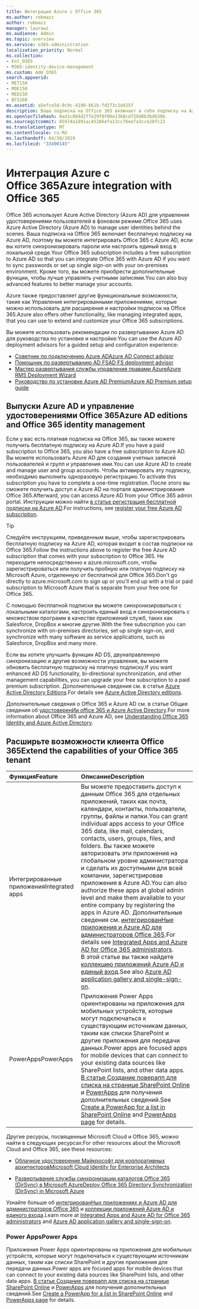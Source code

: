 ```yaml
---
title: Интеграция Azure с Office 365
ms.author: robmazz
author: robmazz
manager: laurawi
ms.audience: Admin
ms.topic: overview
ms.service: o365-administration
localization_priority: Normal
ms.collection:
- Ent_O365
- M365-identity-device-management
ms.custom: Adm_O365
search.appverid:
- MET150
- MOE150
- MED150
- BCS160
ms.assetid: a5efce5d-9c9c-4190-b61b-fd273c1d425f
description: Ваша подписка на Office 365 включает в себя подписку на Azure AD. Интегрируйте Office 365 с Azure AD, если вы хотите выполнить синхронизацию паролей или единый вход с локальной средой.
ms.openlocfilehash: 0ad1c064d2ffe29f0f06e1368cd728d8b3bd630b
ms.sourcegitcommit: 85974a1891ac45286efa13cc76eefa3cce28fc22
ms.translationtype: MT
ms.contentlocale: ru-RU
ms.lasthandoff: 04/30/2019
ms.locfileid: "33490145"
---
```

# <a name="azure-integration-with-office-365"></a><span data-ttu-id="b882f-104">Интеграция Azure с Office 365</span><span class="sxs-lookup"><span data-stu-id="b882f-104">Azure integration with Office 365</span></span>

<span data-ttu-id="b882f-105">Office 365 использует Azure Active Directory (Azure AD) для управления удостоверениями пользователей в фоновом режиме.</span><span class="sxs-lookup"><span data-stu-id="b882f-105">Office 365 uses Azure Active Directory (Azure AD) to manage user identities behind the scenes.</span></span> <span data-ttu-id="b882f-106">Ваша подписка на Office 365 включает бесплатную подписку на Azure AD, поэтому вы можете интегрировать Office 365 с Azure AD, если вы хотите синхронизировать пароли или настроить единый вход в локальной среде.</span><span class="sxs-lookup"><span data-stu-id="b882f-106">Your Office 365 subscription includes a free subscription to Azure AD so that you can integrate Office 365 with Azure AD if you want to sync passwords or set up single sign-on with your on-premises environment.</span></span> <span data-ttu-id="b882f-107">Кроме того, вы можете приобрести дополнительные функции, чтобы лучше управлять учетными записями.</span><span class="sxs-lookup"><span data-stu-id="b882f-107">You can also buy advanced features to better manage your accounts.</span></span>
  
<span data-ttu-id="b882f-108">Azure также предоставляет другие функциональные возможности, такие как Управление интегрированными приложениями, которые можно использовать для расширения и настройки подписок на Office 365.</span><span class="sxs-lookup"><span data-stu-id="b882f-108">Azure also offers other functionality, like managing integrated apps, that you can use to extend and customize your Office 365 subscriptions.</span></span>
  
<span data-ttu-id="b882f-109">Вы можете использовать рекомендации по развертыванию Azure AD для руководства по установке и настройке:</span><span class="sxs-lookup"><span data-stu-id="b882f-109">You can use the Azure AD deployment advisors for a guided setup and configuration experience:</span></span>
 - [<span data-ttu-id="b882f-110">Советник по подключению Azure AD</span><span class="sxs-lookup"><span data-stu-id="b882f-110">Azure AD Connect advisor</span></span>](https://aka.ms/aadconnectpwsync)
 - [<span data-ttu-id="b882f-111">Помощник по развертыванию AD FS</span><span class="sxs-lookup"><span data-stu-id="b882f-111">AD FS deployment advisor</span></span>](https://aka.ms/adfsguidance)
 - [<span data-ttu-id="b882f-112">Мастер развертывания службы управления правами Azure</span><span class="sxs-lookup"><span data-stu-id="b882f-112">Azure RMS Deployment Wizard</span></span>](https://aka.ms/azuremsguidance)
 - [<span data-ttu-id="b882f-113">Руководство по установке Azure AD Premium</span><span class="sxs-lookup"><span data-stu-id="b882f-113">Azure AD Premium setup guide</span></span>](https://aka.ms/aadpguidance)
  
## <a name="azure-ad-editions-and-office-365-identity-management"></a><span data-ttu-id="b882f-114">Выпуски Azure AD и управление удостоверениями Office 365</span><span class="sxs-lookup"><span data-stu-id="b882f-114">Azure AD editions and Office 365 identity management</span></span>

<span data-ttu-id="b882f-115">Если у вас есть платная подписка на Office 365, вы также можете получить бесплатную подписку на Azure AD.</span><span class="sxs-lookup"><span data-stu-id="b882f-115">If you have a paid subscription to Office 365, you also have a free subscription to Azure AD.</span></span> <span data-ttu-id="b882f-116">Вы можете использовать Azure AD для создания учетных записей пользователей и групп и управления ими.</span><span class="sxs-lookup"><span data-stu-id="b882f-116">You can use Azure AD to create and manage user and group accounts.</span></span> <span data-ttu-id="b882f-117">Чтобы активировать эту подписку, необходимо выполнить одноразовую регистрацию.</span><span class="sxs-lookup"><span data-stu-id="b882f-117">To activate this subscription you have to complete a one-time registration.</span></span> <span data-ttu-id="b882f-118">После этого вы сможете получить доступ к Azure AD на портале администрирования Office 365.</span><span class="sxs-lookup"><span data-stu-id="b882f-118">Afterward, you can access Azure AD from your Office 365 admin portal.</span></span> <span data-ttu-id="b882f-119">Инструкции можно найти [в статье регистрация бесплатной подписки на Azure AD](https://go.microsoft.com/fwlink/p/?LinkId=617127).</span><span class="sxs-lookup"><span data-stu-id="b882f-119">For instructions, see [register your free Azure AD subscription](https://go.microsoft.com/fwlink/p/?LinkId=617127).</span></span> 
  
> [!TIP]
> <span data-ttu-id="b882f-120">Следуйте инструкциям, приведенным выше, чтобы зарегистрировать бесплатную подписку на Azure AD, которая входит в состав подписки на Office 365.</span><span class="sxs-lookup"><span data-stu-id="b882f-120">Follow the instructions above to register the free Azure AD subscription that comes with your subscription to Office 365.</span></span> <span data-ttu-id="b882f-121">Не переходите непосредственно к azure.microsoft.com, чтобы зарегистрироваться или получить пробную или платную подписку на Microsoft Azure, отделенную от бесплатной для Office 365.</span><span class="sxs-lookup"><span data-stu-id="b882f-121">Don't go directly to azure.microsoft.com to sign up or you'll end up with a trial or paid subscription to Microsoft Azure that is separate from your free one for Office 365.</span></span> 
  
<span data-ttu-id="b882f-122">С помощью бесплатной подписки вы можете синхронизироваться с локальными каталогами, настроить единый вход и синхронизировать с множеством программ в качестве приложений служб, таких как Salesforce, DropBox и многие другие.</span><span class="sxs-lookup"><span data-stu-id="b882f-122">With the free subscription you can synchronize with on-premises directories, set up single sign-on, and synchronize with many software as service applications, such as Salesforce, DropBox and many more.</span></span>
  
<span data-ttu-id="b882f-123">Если вы хотите улучшить функции AD DS, двунаправленную синхронизацию и другие возможности управления, вы можете обновить бесплатную подписку на платную подписку.</span><span class="sxs-lookup"><span data-stu-id="b882f-123">If you want enhanced AD DS functionality, bi-directional synchronization, and other management capabilities, you can upgrade your free subscription to a paid premium subscription.</span></span> <span data-ttu-id="b882f-124">Дополнительные сведения см. в статье [Azure Active Directory Editions](https://docs.microsoft.com/azure/active-directory/fundamentals/active-directory-whatis).</span><span class="sxs-lookup"><span data-stu-id="b882f-124">For details see [Azure Active Directory editions](https://docs.microsoft.com/azure/active-directory/fundamentals/active-directory-whatis).</span></span>
  
<span data-ttu-id="b882f-125">Дополнительные сведения о Office 365 и Azure AD см. в статье Общие сведения об [удостоверенИи office 365 и Azure Active Directory](https://support.office.com/article/06a189e7-5ec6-4af2-94bf-a22ea225a7a9).</span><span class="sxs-lookup"><span data-stu-id="b882f-125">For more information about Office 365 and Azure AD, see [Understanding Office 365 Identity and Azure Active Directory](https://support.office.com/article/06a189e7-5ec6-4af2-94bf-a22ea225a7a9).</span></span>
  
## <a name="extend-the-capabilities-of-your-office-365-tenant"></a><span data-ttu-id="b882f-126">Расширьте возможности клиента Office 365</span><span class="sxs-lookup"><span data-stu-id="b882f-126">Extend the capabilities of your Office 365 tenant</span></span>

|<span data-ttu-id="b882f-127">**Функция**</span><span class="sxs-lookup"><span data-stu-id="b882f-127">**Feature**</span></span>|<span data-ttu-id="b882f-128">**Описание**</span><span class="sxs-lookup"><span data-stu-id="b882f-128">**Description**</span></span>|
|:-----|:-----|
|<span data-ttu-id="b882f-129">Интегрированные приложения</span><span class="sxs-lookup"><span data-stu-id="b882f-129">Integrated apps</span></span>  <br/> |<span data-ttu-id="b882f-130">Вы можете предоставить доступ к данным Office 365 для отдельных приложений, таких как почта, календари, контакты, пользователи, группы, файлы и папки.</span><span class="sxs-lookup"><span data-stu-id="b882f-130">You can grant individual apps access to your Office 365 data, like mail, calendars, contacts, users, groups, files, and folders.</span></span> <span data-ttu-id="b882f-131">Вы также можете авторизовать эти приложения на глобальном уровне администратора и сделать их доступными для всей компании, зарегистрировав приложения в Azure AD.</span><span class="sxs-lookup"><span data-stu-id="b882f-131">You can also authorize these apps at global admin level and make them available to your entire company by registering the apps in Azure AD.</span></span> <span data-ttu-id="b882f-132">Дополнительные сведения см. [интегрированНые приложения и Azure AD для администраторов Office 365](https://support.office.com/article/cb2250e3-451e-416f-bf4e-363549652c2a).</span><span class="sxs-lookup"><span data-stu-id="b882f-132">For details see [Integrated Apps and Azure AD for Office 365 administrators](https://support.office.com/article/cb2250e3-451e-416f-bf4e-363549652c2a).</span></span>  <br/> <span data-ttu-id="b882f-133">В этой статье вы также найдете [коллекцию приложений Azure AD и единый вход](https://go.microsoft.com/fwlink/p/?LinkId=698604).</span><span class="sxs-lookup"><span data-stu-id="b882f-133">See also [Azure AD application gallery and single-sign-on](https://go.microsoft.com/fwlink/p/?LinkId=698604).</span></span>  <br/> |
|<span data-ttu-id="b882f-134">PowerApps</span><span class="sxs-lookup"><span data-stu-id="b882f-134">PowerApps</span></span>  <br/> | <span data-ttu-id="b882f-135">Приложения Power Apps ориентированы на приложения для мобильных устройств, которые могут подключаться к существующим источникам данных, таким как списки SharePoint и другие приложения для передачи данных.</span><span class="sxs-lookup"><span data-stu-id="b882f-135">Power apps are focused apps for mobile devices that can connect to your existing data sources like SharePoint lists, and other data apps.</span></span> <span data-ttu-id="b882f-136">[В статье Создание поверапп для списка на странице SharePoint Online](https://support.office.com/article/9338b2d2-67ac-4b81-8e67-97da27e5e9ab) и [PowerApps](https://powerapps.microsoft.com/) для получения дополнительных сведений.</span><span class="sxs-lookup"><span data-stu-id="b882f-136">See [Create a PowerApp for a list in SharePoint Online](https://support.office.com/article/9338b2d2-67ac-4b81-8e67-97da27e5e9ab) and [PowerApps page](https://powerapps.microsoft.com/) for details.</span></span>  <br/> |
   
<span data-ttu-id="b882f-137">Другие ресурсы, посвященные Microsoft Cloud и Office 365, можно найти в следующих ресурсах:</span><span class="sxs-lookup"><span data-stu-id="b882f-137">For other resources about the Microsoft Cloud and Office 365, see these resources:</span></span>
  
- [<span data-ttu-id="b882f-138">Облачное удостоверение Майкрософт для корпоративных архитекторов</span><span class="sxs-lookup"><span data-stu-id="b882f-138">Microsoft Cloud Identity for Enterprise Architects</span></span>](https://go.microsoft.com/fwlink/p/?LinkId=524586)
    
- [<span data-ttu-id="b882f-139">Развертывание службы синхронизации каталогов Office 365 (DirSync) в Microsoft Azure</span><span class="sxs-lookup"><span data-stu-id="b882f-139">Deploy Office 365 Directory Synchronization (DirSync) in Microsoft Azure</span></span>](https://go.microsoft.com/fwlink/p/?LinkId=517887)
    

<span data-ttu-id="b882f-140">Узнайте больше об [интегрированНых приложениях и Azure AD для администраторов Office 365](integrated-apps-and-azure-ads.md) и [коллекции приложений Azure AD и единого входа](https://docs.microsoft.com/azure/active-directory/manage-apps/what-is-single-sign-on).</span><span class="sxs-lookup"><span data-stu-id="b882f-140">Learn more at [Integrated Apps and Azure AD for Office 365 administrators](integrated-apps-and-azure-ads.md) and [Azure AD application gallery and single-sign-on](https://docs.microsoft.com/azure/active-directory/manage-apps/what-is-single-sign-on).</span></span>

### <a name="power-apps"></a><span data-ttu-id="b882f-141">Power Apps</span><span class="sxs-lookup"><span data-stu-id="b882f-141">Power Apps</span></span>
<span data-ttu-id="b882f-142">Приложения Power Apps ориентированы на приложения для мобильных устройств, которые могут подключаться к существующим источникам данных, таким как списки SharePoint и другие приложения для передачи данных.</span><span class="sxs-lookup"><span data-stu-id="b882f-142">Power apps are focused apps for mobile devices that can connect to your existing data sources like SharePoint lists, and other data apps.</span></span> <span data-ttu-id="b882f-143">[В статье Создание поверапп для списка на странице SharePoint Online](https://support.office.com/article/9338b2d2-67ac-4b81-8e67-97da27e5e9ab) и [PowerApps](https://powerapps.microsoft.com/) для получения дополнительных сведений.</span><span class="sxs-lookup"><span data-stu-id="b882f-143">See [Create a PowerApp for a list in SharePoint Online](https://support.office.com/article/9338b2d2-67ac-4b81-8e67-97da27e5e9ab) and [PowerApps page](https://powerapps.microsoft.com/) for details.</span></span>